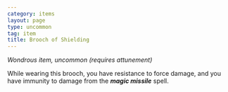 ```yaml
---
category: items
layout: page
type: uncommon
tag: item
title: Brooch of Shielding 
---
```

_Wondrous item, uncommon (requires attunement)_ 

While wearing this brooch, you have resistance to force damage, and you have immunity to damage from the **_magic missile_** spell. 
